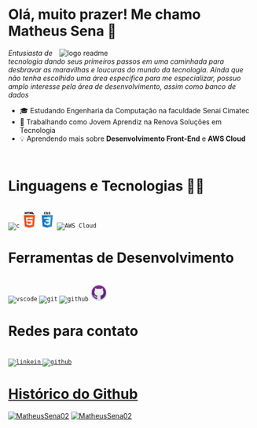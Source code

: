 # Olá, muito prazer! Me chamo Matheus Sena 👋
<img src="https://img.freepik.com/fotos-premium/computador-estilo-desenho-animado-em-fundo-branco-ar-169-v-6-job-id-a5397c74c6b2449399150df3ab5dda9c_1134901-385219.jpg" alt="logo readme" min-width="400px" max-width="400px" width="400px" align="right">

*Entusiasta de tecnologia dando seus primeiros passos em uma caminhada para desbravar as maravilhas e loucuras do mundo da tecnologia. Ainda que não tenha escolhido uma área específica para me especializar, possuo amplo interesse pela área de desenvolvimento, assim como banco de dados*
<br>
* 🎓 Estudando Engenharia da Computação na faculdade Senai Cimatec
* 💼 Trabalhando como Jovem Aprendiz na Renova Soluções em Tecnologia
* 💡 Aprendendo mais sobre **Desenvolvimento Front-End** e **AWS Cloud**
<br>

# Linguagens e Tecnologias 🧑‍💻
<br>
<code><img height="32" src="https://cdn.iconscout.com/icon/free/png-512/c-programming-569564.png" alt="c"/></code>
<code><img height="32" src="https://raw.githubusercontent.com/github/explore/80688e429a7d4ef2fca1e82350fe8e3517d3494d/topics/html/html.png" alt="HTML5"/></code>
<code><img height="32" src="https://raw.githubusercontent.com/github/explore/80688e429a7d4ef2fca1e82350fe8e3517d3494d/topics/css/css.png" alt="CSS"/></code>
<code><img height="32" src="https://www.stickersdevs.com.br/wp-content/uploads/2015/03/amazon-web-services.png" alt="AWS Cloud"/></code>
<br>

# Ferramentas de Desenvolvimento
<br>
<code><img height ="35" src ="https://encrypted-tbn0.gstatic.com/images?q=tbn:ANd9GcTnoirCtiJhhN8Tvo0FJRRd4CInsOXkRX9EbA&s" alt = "vscode"/></code>
<code><img height ="35" src ="https://miro.medium.com/v2/resize:fit:383/1*co_1qORNdM0PI1nvCp7Iig.png" alt = "git"/></code>
<code><img height ="35" src ="https://github.githubassets.com/assets/GitHub-Mark-ea2971cee799.png" alt = "github"/></code>
<code><img height ="35" src ="https://raw.githubusercontent.com/github/explore/eea6056959c4b39a4e280786b580ed1f2ed81b32/topics/github-desktop/github-desktop.png" alt = "githubdesktop"/></code>
<br>

# Redes para contato 
<br>
  <a href = "https://www.linkedin.com/in/matheus-sena-30630b324/" alt = "Linkedin">
  <code><img height = "40" src = "https://www.logo.wine/a/logo/LinkedIn/LinkedIn-Logo.wine.svg" alt = "linkein"/></code>
  <a href = "https://github.com/MatheusSena02" alt = "github">
  <code><img height = "40" src = "https://github.com/primer/brand/assets/19292210/fbd56a9f-ce96-4149-8add-1904c38aab74" alt = "github"/></code>
<br>
    
# Histórico do Github 
[![MatheusSena02](https://github-readme-stats.vercel.app/api?username=MatheusSena02&theme=default&show_icons=true)](https://github.com/anuraghazra/github-readme-stats)  [![MatheusSena02](https://github-readme-stats.vercel.app/api/top-langs/?username=MatheusSena02&hide=html&layout=compact&theme=default)](https://github.com/anuraghazra/github-readme-stats) 
